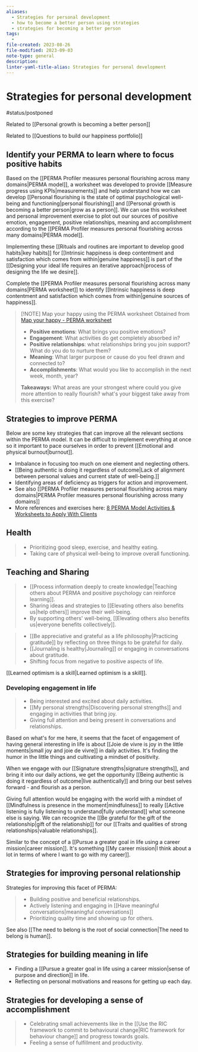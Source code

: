 ```yaml
---
aliases:
  - Strategies for personal development
  - how to become a better person using strategies
  - strategies for becoming a better person
tags:
  - 
file-created: 2023-08-26
file-modified: 2023-09-03
note-type: general
description: 
linter-yaml-title-alias: Strategies for personal development
---
```


# Strategies for personal development

#status/postponed

Related to [[Personal growth is becoming a better person]]

Related to [[Questions to build our happiness portfolio]]

## Identify your PERMA to learn where to focus positive habits

Based on the [[PERMA Profiler measures personal flourishing across many domains|PERMA model]], a worksheet was developed to provide [[Measure progress using KPIs|measurements]] and help understand how we can develop [[Personal flourishing is the state of optimal psychological well-being and functioning|personal flourishing]] and [[Personal growth is becoming a better person|grow as a person]]. We can use this worksheet and personal improvement exercise to plot out our sources of positive emotion, engagement, positive relationships, meaning and accomplishment according to the [[PERMA Profiler measures personal flourishing across many domains|PERMA model]].

Implementing these [[Rituals and routines are important to develop good habits|key habits]] for [[Intrinsic happiness is deep contentment and satisfaction which comes from within|genuine happiness]] is part of the [[Designing your ideal life requires an iterative approach|process of designing the life we desire]].

Complete the [[PERMA Profiler measures personal flourishing across many domains|PERMA  worksheet]] to identify [[Intrinsic happiness is deep contentment and satisfaction which comes from within|genuine sources of happiness]].

> [!NOTE] Map your happy using the PERMA worksheet
> Obtained from [Map your happy - PERMA worksheet](https://health.arizona.edu/sites/default/files/data/Map%20Your%20Happy%20PERMA%20worksheet.pdf)
>
> - **Positive emotions**: What brings you positive emotions?
> - **Engagement**: What activities do get completely absorbed in?
> - **Positive relationships**: what relationships bring you join support? What do you do to nurture them?
> - **Meaning**: What larger purpose or cause do you feel drawn and connected to?
> - **Accomplishments**:  What would you like to accomplish in the next week, month, year?
>
>  **Takeaways:** What areas are your strongest where could you give more attention to really flourish? what's your biggest take away from this exercise?

## Strategies to improve PERMA

Below are some key strategies that can improve all the relevant sections within the PERMA model.  It can be difficult to implement everything at once so it important to pace ourselves in order to prevent [[Emotional and physical burnout|burnout]].

-   Imbalance in focusing too much on one element and neglecting others.
-   [[Being authentic is doing it regardless of outcome|Lack of alignment between personal values and current state of well-being.]]
-   Identifying areas of deficiency as triggers for action and improvement.
- See also [[PERMA Profiler measures personal flourishing across many domains|PERMA Profiler measures personal flourishing across many domains]]
- More references and exercises here: [8 PERMA Model Activities & Worksheets to Apply With Clients](https://positivepsychology.com/happiness-wellbeing-coaching-perma/#worksheets)

## Health

> -   Prioritizing good sleep, exercise, and healthy eating.
> -   Taking care of physical well-being to improve overall functioning.

## Teaching and Sharing

> - [[Process information deeply to create knowledge|Teaching others about PERMA and positive psychology can reinforce learning]].
> - Sharing ideas and strategies to [[Elevating others also benefits us|help others]] improve their well-being.
> - By supporting others' well-being, [[Elevating others also benefits us|everyone benefits collectively]].

> -   [[Be appreciative and grateful as a life philosophy|Practicing gratitude]] by reflecting on three things to be grateful for daily.
> -   [[Journaling is healthy|Journaling]] or engaging in conversations about gratitude.
> -   Shifting focus from negative to positive aspects of life.

[[Learned optimism is a skill|Learned optimism is a skill]].

### Developing engagement in life

> -   Being interested and excited about daily activities.
> -   [[My personal strengths|Discovering personal strengths]] and engaging in activities that bring joy.
> -   Giving full attention and being present in conversations and relationships.

Based on what's for me here, it seems that the facet of engagement of having general interesting in life is about [[Joie de vivre is joy in the little moments|small joy and joie de vivre]] in daily activities. It's finding the humor in the little things and cultivating a mindset of positivity.

When we engage with our [[Signature strengths|signature strengths]], and bring it into our daily actions, we get the opportunity [[Being authentic is doing it regardless of outcome|live authentically]] and bring our best selves forward - and flourish as a person.

Giving full attention would be engaging with the world with a mindset of [[Mindfulness is presence in the moment|mindfulness]] to really [[Active listening is fully listening to understand|fully understand]] what someone else is saying. We can recognize the [[Be grateful for the gift of the relationship|gift of the relationship]] for our [[Traits and qualities of strong relationships|valuable relationships]].

Similar to the concept of a [[Pursue a greater goal in life using a career mission|career mission]]. It's something [[My career mission|I think about a lot in terms of where I want to go with my career]].

## Strategies for improving personal relationship

Strategies for improving this facet of PERMA:
> -   Building positive and beneficial relationships.
> -   Actively listening and engaging in [[Have meaningful conversations|meaningful conversations]]
> -   Prioritizing quality time and showing up for others.

See also [[The need to belong is the root of social connection|The need to belong is human]].

## Strategies for building meaning in life

-   Finding a [[Pursue a greater goal in life using a career mission|sense of purpose and direction]] in life.
-   Reflecting on personal motivations and reasons for getting up each day.

## Strategies for developing a sense of accomplishment

> -   Celebrating small achievements like in the [[Use the RIC framework to commit to behavioural change|RIC framework for behaviour change]] and progress towards goals.
> -   Feeling a sense of fulfillment and productivity.
